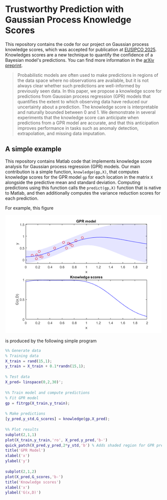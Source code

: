 # Trustworthy Prediction with Gaussian Process Knowledge Scores
This repository contains the code for our project on Gaussian process knowledge scores, which was accepted for publication at [EUSIPCO 2025](https://eusipco2025.org/). Knowledges scores are a new technique to quantify the confidence of a Bayesian model's predictions. You can find more information in the [arXiv preprint](https://arxiv.org/abs/2506.18630). 

> Probabilistic models are often used to make predictions in regions of the data space where no observations are available, but it is not always clear whether such predictions are well-informed by previously seen data. In this paper, we propose a knowledge score for predictions from Gaussian process regression (GPR) models that quantifies the extent to which observing data have reduced our uncertainty about a prediction. The knowledge score is interpretable and naturally bounded between 0 and 1. We demonstrate in several experiments that the knowledge score can  anticipate when predictions from a GPR model are accurate, and that this anticipation improves performance in tasks such as anomaly detection, extrapolation, and missing data imputation.

## A simple example
This repository contains Matlab code that implements knowledge score analysis for Gaussian process regression (GPR) models. Our main contribution is a simple function, `knowledge(gp,X)`, that computes knowledge scores for the GPR model `gp` for each location in the matrix `X` alongside the predictive mean and standard deviation. Computing predictions using this function calls the `predict(gp,X)` function that is native to Matlab, and then additionally computes the variance reduction scores for each prediction.

For example, this figure

![](https://github.com/KurtButler/GP-knowledge/blob/main/images/minimal_example.png)

is produced by the following simple program

```matlab
%% Generate data
% Training data
X_train = rand(15,1);
y_train = X_train + 0.1*randn(15,1);

% Test data
X_pred= linspace(0,2,30)';

%% Train model and compute predictions
% Fit GPR model 
gp = fitrgp(X_train,y_train);

% Make predictions
[y_pred,y_std,G_scores] = knowledge(gp,X_pred);

%% Plot results
subplot(2,1,1)
plot(X_train,y_train,'ro', X_pred,y_pred,'b-')
quick_patch(X_pred,y_pred,2*y_std,'b') % Adds shaded region for GPR predictions
title('GPR Model')
xlabel('x')
ylabel('y')

subplot(2,1,2)
plot(X_pred,G_scores,'b-')
title('Knowledge scores')
xlabel('x')
ylabel('G(x,D)')
```

